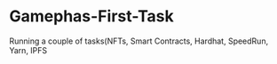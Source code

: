 # Gamephas-First-Task
Running a couple of tasks(NFTs, Smart Contracts, Hardhat, SpeedRun, Yarn, IPFS
